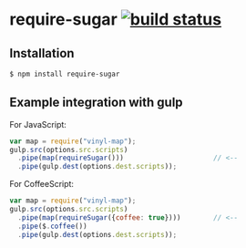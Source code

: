 require-sugar [![build status](https://secure.travis-ci.org/scalableminds/require-sugar.png)](http://travis-ci.org/scalableminds/require-sugar)
=================



## Installation

```bash
$ npm install require-sugar
```


## Example integration with gulp

For JavaScript:
```javascript
var map = require("vinyl-map");
gulp.src(options.src.scripts)
  .pipe(map(requireSugar()))                      // <--
  .pipe(gulp.dest(options.dest.scripts));
```

For CoffeeScript:

```javascript
var map = require("vinyl-map");
gulp.src(options.src.scripts)
  .pipe(map(requireSugar({coffee: true})))        // <--
  .pipe($.coffee())
  .pipe(gulp.dest(options.dest.scripts));
```

